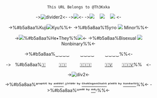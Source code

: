 <div align="center">
  
```
This URL Belongs to @Th3Kxka

```
->![divider2](https://64.media.tumblr.com/ff0fc2bcd3baed5002039ea5aee5fa28/8660a52874a39645-0e/s2048x3072/f74811c040e963a15211d64e6d716d29078a43c2.pnj)<-
->![](https://64.media.tumblr.com/a946af592fe1a9c79b4be0c65c3f45dd/8e0ec5e792242483-89/s1280x1920/55c5fbb3ef02890262879c6717494df5e5500283.gifv)<-
->![](https://64.media.tumblr.com/7a9d9cd6d4c345424362d6f50b8f07c5/8e0ec5e792242483-5f/s100x200/d7c4cec6714e27a59b2f5fa9d94e87c550d9f8a1.pnj) ㅤ[![](https://64.media.tumblr.com/14b2278b365f044909b87e0dbc0b2d8a/8e0ec5e792242483-53/s100x200/3fca7cebc8be3ddd4459a5f4d550c9a30f90e002.gifv)](https://rentry.co/yourgroundstomyskies) ㅤ![](https://64.media.tumblr.com/e0da01f7d44863bb5bfbae77b3caa008/8e0ec5e792242483-fd/s100x200/9a8ab659c4bdea3a531171d37e5c278a63ead0d9.pnj) <-

->%#b5a8aa%Kuji![](https://64.media.tumblr.com/5fa1787130981dc8da29e347ca974ffb/bd13b4f7c657331b-46/s75x75_c1/1a5c1e46a6ad855ebb1b65b408af1827673474ea.pnj)Kyu%%<-
->%#b5a8aa%15y୭o ![](https://64.media.tumblr.com/10270ec71778ee62fb92331eb4be056e/b27b4ea893089cb5-b7/s75x75_c1/8885445c245cc4470d45b2fe9dffbb9c6e237d00.gifv) Minor%%<-

->![](https://64.media.tumblr.com/55c97aa8816e8b87ef6e7e3e75debd63/b27b4ea893089cb5-eb/s75x75_c1/736cc4a79776b21fee7e3c75493197e3b49b8e56.gifv)%#b5a8aa%He⭑They%%![](https://64.media.tumblr.com/f38a9ae9ea3b9de72ae3d44a2f2740ca/b27b4ea893089cb5-66/s75x75_c1/9948e973c79360f471bd63f7d95e1abc4ea17716.gifv)<-
->%#b5a8aa%Bisexual ![](https://64.media.tumblr.com/dfb33524e65ee243ffb44a64a98d204a/b27b4ea893089cb5-ad/s75x75_c1/8f5d498c320c24b159ccbc28d3c272ead7a9e2cd.gifv) Nonbinary%%<-

->%#b5a8aa%‿‿‿‿ ㅤ ㅤ‿‿‿‿ ㅤ ㅤ‿‿‿‿%%<-

->ㅤ%#b5a8aa%[🇮‌](https://github.com/Th3Kxka)ㅤ ㅤㅤ[🇮‌🇮‌](https://kuji.straw.page/)ㅤ ㅤㅤ[🇮‌🇮‌🇮‌](https://en.pronouns.page/@the_kxka)ㅤ ㅤㅤ[🇮‌🇻‌](https://kuji.atabook.org/)ㅤ ㅤ[🇮‌🇮‌🇻‌](https://rentry.co/Babychickennugget)%%ㅤ<-



->![div2](https://64.media.tumblr.com/aaaec21148904cb908fe1148379ada6d/8660a52874a39645-4d/s2048x3072/732faaa50d7c57ef8b6f814a9db0002002300bb1.pnj)<-

->%#b5a8aa%ᵍʳᵃᵖʰⁱᶜ ᵇʸ [ᵃˣᵉˢᵗʳˡ](https://www.tumblr.com/furinathefountain/759122631575355392?source=share) ᴰⁱᵛⁱᵈᵉʳ ᵇʸ [ᶜʰᵒᵏⁱⁿᵍᵒⁿᶜʰᵃⁱʳˢ](https://www.tumblr.com/chokingonchairs) ᵖⁱˣᵉˡˢ ᵇʸ [ˢᵘⁿᵉᵃʳⁱˢ](https://www.tumblr.com/sunearis)%%<-
->%#b5a8aa%ᴹᵃᵈᵉ ᵇʸ [ᵐᵉ](https://github.com/FurinaTheFountain)ᵎᵎ%%<-
